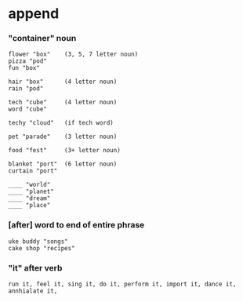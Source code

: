 # append

### "container" noun

```text
flower "box"    (3, 5, 7 letter noun)  
pizza "pod"  
fun "box"  

hair "box"      (4 letter noun)  
rain "pod"  

tech "cube"     (4 letter noun)  
word "cube"  

techy "cloud"   (if tech word)  

pet "parade"    (3 letter noun)  

food "fest"     (3+ letter noun)  

blanket "port"  (6 letter noun)  
curtain "port"  

____ "world"  
____ "planet"  
____ "dream"  
____ "place"  
```

### \[after\] word to end of entire phrase

```text
uke buddy "songs"  
cake shop "recipes"  
```

### "it" after verb

```text
run it, feel it, sing it, do it, perform it, import it, dance it, annhialate it,  
```

## 

